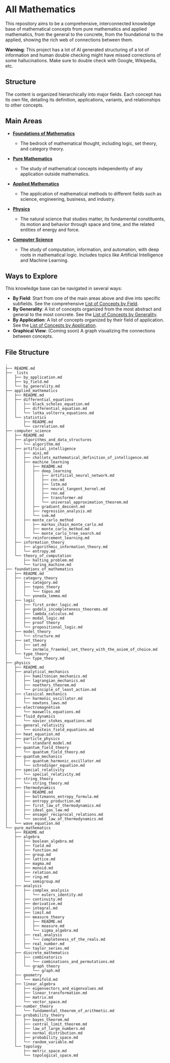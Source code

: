 # All Mathematics

This repository aims to be a comprehensive, interconnected knowledge base of mathematical concepts from pure mathematics and applied mathematics, from the general to the concrete, from the foundational to the applied, showing the rich web of connections between them.

**Warning**: This project has a lot of AI generated structuring of a lot of information and human double checking might have missed corrections of some hallucinations. Make sure to double check with Google, Wikipedia, etc.

## Structure

The content is organized hierarchically into major fields. Each concept has its own file, detailing its definition, applications, variants, and relationships to other concepts.

## Main Areas

- [**Foundations of Mathematics**](./foundations_of_mathematics/README.md)
  - The bedrock of mathematical thought, including logic, set theory, and category theory.

- [**Pure Mathematics**](./pure_mathematics/README.md)
  - The study of mathematical concepts independently of any application outside mathematics.

- [**Applied Mathematics**](./applied_mathematics/README.md)
  - The application of mathematical methods to different fields such as science, engineering, business, and industry.

- [**Physics**](./physics/README.md)
  - The natural science that studies matter, its fundamental constituents, its motion and behavior through space and time, and the related entities of energy and force.

- [**Computer Science**](./computer_science/README.md)
  - The study of computation, information, and automation, with deep roots in mathematical logic. Includes topics like Artificial Intelligence and Machine Learning.

## Ways to Explore

This knowledge base can be navigated in several ways:

- **By Field**: Start from one of the main areas above and dive into specific subfields. See the comprehensive [List of Concepts by Field](./_lists/by_field.md).
- **By Generality**: A list of concepts organized from the most abstract and general to the most concrete. See the [List of Concepts by Generality](./_lists/by_generality.md).
- **By Application**: A list of concepts organized by their field of application. See the [List of Concepts by Application](./_lists/by_application.md).
- **Graphical View**: (Coming soon) A graph visualizing the connections between concepts.

## File Structure

```
.
├── README.md
├── _lists
│   ├── by_application.md
│   ├── by_field.md
│   └── by_generality.md
├── applied_mathematics
│   ├── README.md
│   ├── differential_equations
│   │   ├── black_scholes_equation.md
│   │   ├── differential_equation.md
│   │   └── lotka_volterra_equations.md
│   └── statistics
│       ├── README.md
│       └── correlation.md
├── computer_science
│   ├── README.md
│   ├── algorithms_and_data_structures
│   │   └── algorithm.md
│   ├── artificial_intelligence
│   │   ├── aixi.md
│   │   ├── chollets_mathematical_definition_of_intelligence.md
│   │   ├── machine_learning
│   │   │   ├── README.md
│   │   │   ├── deep_learning
│   │   │   │   ├── artificial_neural_network.md
│   │   │   │   ├── cnn.md
│   │   │   │   ├── lstm.md
│   │   │   │   ├── neural_tangent_kernel.md
│   │   │   │   ├── rnn.md
│   │   │   │   ├── transformer.md
│   │   │   │   └── universal_approximation_theorem.md
│   │   │   ├── gradient_descent.md
│   │   │   ├── regression_analysis.md
│   │   │   └── svm.md
│   │   ├── monte_carlo_method
│   │   │   ├── markov_chain_monte_carlo.md
│   │   │   ├── monte_carlo_method.md
│   │   │   └── monte_carlo_tree_search.md
│   │   └── reinforcement_learning.md
│   ├── information_theory
│   │   ├── algorithmic_information_theory.md
│   │   └── entropy.md
│   └── theory_of_computation
│       ├── halting_problem.md
│       └── turing_machine.md
├── foundations_of_mathematics
│   ├── README.md
│   ├── category_theory
│   │   ├── category.md
│   │   ├── topos_theory
│   │   │   └── topos.md
│   │   └── yoneda_lemma.md
│   ├── logic
│   │   ├── first_order_logic.md
│   │   ├── godels_incompleteness_theorems.md
│   │   ├── lambda_calculus.md
│   │   ├── modal_logic.md
│   │   ├── proof theory
│   │   └── propositional_logic.md
│   ├── model_theory
│   │   └── structure.md
│   ├── set_theory
│   │   ├── set.md
│   │   └── zermelo_fraenkel_set_theory_with_the_axiom_of_choice.md
│   └── type_theory
│       └── type_theory.md
├── physics
│   ├── README.md
│   ├── analytical_mechanics
│   │   ├── hamiltonian_mechanics.md
│   │   ├── lagrangian_mechanics.md
│   │   ├── noethers_theorem.md
│   │   └── principle_of_least_action.md
│   ├── classical_mechanics
│   │   ├── harmonic_oscillator.md
│   │   └── newtons_laws.md
│   ├── electromagnetism
│   │   └── maxwells_equations.md
│   ├── fluid_dynamics
│   │   └── navier_stokes_equations.md
│   ├── general_relativity
│   │   └── einstein_field_equations.md
│   ├── heat_equation.md
│   ├── particle_physics
│   │   └── standard_model.md
│   ├── quantum_field_theory
│   │   └── quantum_field_theory.md
│   ├── quantum_mechanics
│   │   ├── quantum_harmonic_oscillator.md
│   │   └── schrodinger_equation.md
│   ├── special_relativity
│   │   └── special_relativity.md
│   ├── string_theory
│   │   └── string_theory.md
│   ├── thermodynamics
│   │   ├── README.md
│   │   ├── boltzmanns_entropy_formula.md
│   │   ├── entropy_production.md
│   │   ├── first_law_of_thermodynamics.md
│   │   ├── ideal_gas_law.md
│   │   ├── onsager_reciprocal_relations.md
│   │   └── second_law_of_thermodynamics.md
│   └── wave_equation.md
└── pure_mathematics
    ├── README.md
    ├── algebra
    │   ├── boolean_algebra.md
    │   ├── field.md
    │   ├── function.md
    │   ├── group.md
    │   ├── lattice.md
    │   ├── magma.md
    │   ├── monoid.md
    │   ├── relation.md
    │   ├── ring.md
    │   └── semigroup.md
    ├── analysis
    │   ├── complex_analysis
    │   │   └── eulers_identity.md
    │   ├── continuity.md
    │   ├── derivative.md
    │   ├── integral.md
    │   ├── limit.md
    │   ├── measure_theory
    │   │   ├── README.md
    │   │   ├── measure.md
    │   │   └── sigma_algebra.md
    │   ├── real_analysis
    │   │   └── completeness_of_the_reals.md
    │   ├── real_number.md
    │   └── taylor_series.md
    ├── discrete_mathematics
    │   ├── combinatorics
    │   │   └── combinations_and_permutations.md
    │   └── graph_theory
    │       └── graph.md
    ├── geometry
    │   └── manifold.md
    ├── linear_algebra
    │   ├── eigenvectors_and_eigenvalues.md
    │   ├── linear_transformation.md
    │   ├── matrix.md
    │   └── vector_space.md
    ├── number_theory
    │   └── fundamental_theorem_of_arithmetic.md
    ├── probability_theory
    │   ├── bayes_theorem.md
    │   ├── central_limit_theorem.md
    │   ├── law_of_large_numbers.md
    │   ├── normal_distribution.md
    │   ├── probability_space.md
    │   └── random_variable.md
    └── topology
        ├── metric_space.md
        └── topological_space.md
```
